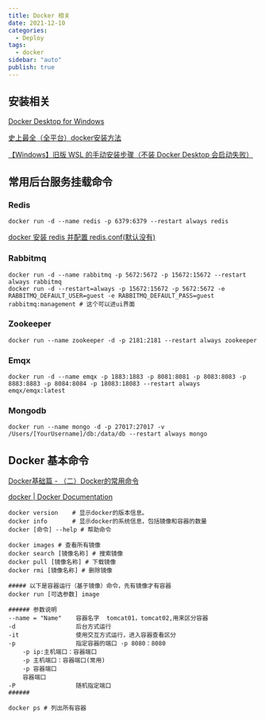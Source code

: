 ```yaml
---
title: Docker 相关
date: 2021-12-10
categories:
  - Deploy
tags:
  - docker
sidebar: "auto"
publish: true
---
```


## 安装相关

[Docker Desktop for Windows](https://hub.docker.com/editions/community/docker-ce-desktop-windows)

[史上最全（全平台）docker安装方法](https://zhuanlan.zhihu.com/p/54147784#:~:text=windows%E7%89%88docker%E9%9C%80%E8%A6%81Microsoft%20Hyper-V%E7%9A%84%E6%94%AF%E6%8C%81%EF%BC%8C%E5%8D%B3windows%E5%86%85%E7%BD%AE%E7%9A%84%E8%99%9A%E6%8B%9F%E6%9C%BA%E5%BC%95%E6%93%8E%EF%BC%8C%E4%BB%8Ewin10%E5%BC%80%E5%A7%8B%E6%94%AF%E6%8C%81%EF%BC%8Cdocker%E5%9C%A8%E5%AE%89%E8%A3%85%E7%9A%84%E6%97%B6%E5%80%99%E4%BC%9A%E8%87%AA%E5%8A%A8%E5%BC%80%E5%90%AF%EF%BC%8C%E9%9C%80%E8%A6%81%E9%87%8D%E5%90%AF%E7%94%B5%E8%84%91%E3%80%82%20%E5%8F%8C%E5%87%BB%20Docker,for%20Windows%20Installer.exe%20%E7%84%B6%E5%90%8E%E4%B8%80%E8%B7%AF%E4%B8%8B%E4%B8%80%E6%AD%A5%EF%BC%8C%E5%AE%89%E8%A3%85%E5%AE%8C%E6%88%90%EF%BC%81%20%E5%AE%89%E8%A3%85%E5%AE%8C%E6%88%90%E5%90%8Edocker%E4%B8%8D%E4%BC%9A%E8%87%AA%E5%8A%A8%E8%BF%90%E8%A1%8C%EF%BC%8C%E6%90%9C%E7%B4%A2docker%E7%82%B9%E5%87%BB%E8%BF%90%E8%A1%8C%E3%80%82)

[【Windows】旧版 WSL 的手动安装步骤（不装 Docker Desktop 会启动失败）](https://docs.microsoft.com/zh-cn/windows/wsl/install-manual#step-4---download-the-linux-kernel-update-package)

## 常用后台服务挂载命令

### Redis

```shell
docker run -d --name redis -p 6379:6379 --restart always redis
```

[docker 安装 redis 并配置 redis.conf(默认没有)](https://blog.csdn.net/huanglu0314/article/details/112244022?spm=1001.2101.3001.6650.2&utm_medium=distribute.pc_relevant.none-task-blog-2%7Edefault%7ECTRLIST%7Edefault-2.no_search_link&depth_1-utm_source=distribute.pc_relevant.none-task-blog-2%7Edefault%7ECTRLIST%7Edefault-2.no_search_link&utm_relevant_index=5)

### Rabbitmq

```shell
docker run -d --name rabbitmq -p 5672:5672 -p 15672:15672 --restart always rabbitmq
docker run -d --restart=always -p 15672:15672 -p 5672:5672 -e RABBITMQ_DEFAULT_USER=guest -e RABBITMQ_DEFAULT_PASS=guest rabbitmq:management # 这个可以进ui界面
```

### Zookeeper

```shell
docker run --name zookeeper -d -p 2181:2181 --restart always zookeeper
```

### Emqx

```shell
docker run -d --name emqx -p 1883:1883 -p 8081:8081 -p 8083:8083 -p 8883:8883 -p 8084:8084 -p 18083:18083 --restart always emqx/emqx:latest
```

### Mongodb

```shell
docker run --name mongo -d -p 27017:27017 -v /Users/[YourUsername]/db:/data/db --restart always mongo
```

## Docker 基本命令

[Docker基础篇 - （二）Docker的常用命令](https://blog.csdn.net/qq_45408390/article/details/120264264)

[docker | Docker Documentation](https://docs.docker.com/engine/reference/commandline/docker/)

```shell
docker version    # 显示docker的版本信息。
docker info       # 显示docker的系统信息，包括镜像和容器的数量
docker [命令] --help # 帮助命令

docker images # 查看所有镜像
docker search [镜像名称] # 搜索镜像
docker pull [镜像名称] # 下载镜像
docker rmi [镜像名称] # 删除镜像
```

```shell
##### 以下是容器运行（基于镜像）命令，先有镜像才有容器
docker run [可选参数] image

###### 参数说明
--name = "Name"    容器名字  tomcat01，tomcat02,用来区分容器
-d                 后台方式运行
-it                使用交互方式运行，进入容器查看区分
-p                 指定容器的端口 -p 8080：8080
    -p ip:主机端口：容器端口
    -p 主机端口：容器端口(常用)
    -p 容器端口
    容器端口
-P                 随机指定端口
######

docker ps # 列出所有容器

```